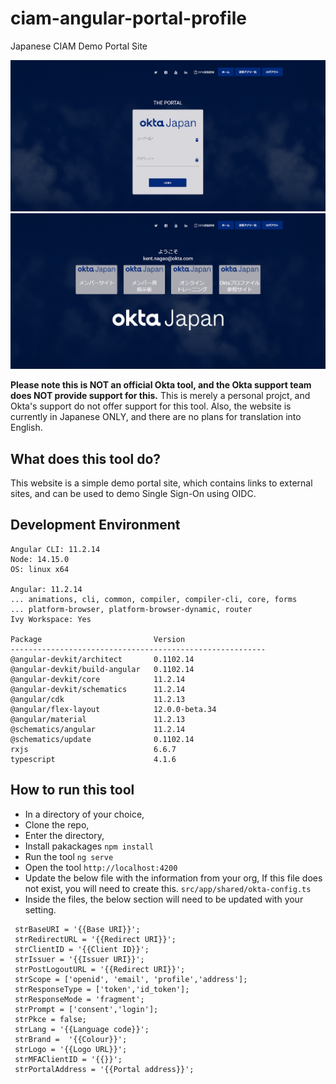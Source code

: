 # ciam-angular-portal-profile
Japanese CIAM Demo Portal Site

<img src="/Capture2.PNG" alt="drawing" width="600"/>
<img src="/Capture.PNG" alt="drawing" width="600"/>

**Please note this is NOT an official Okta tool, and the Okta support team does NOT provide support for this.**
This is merely a personal projct, and Okta's support do not offer support for this tool.
Also, the website is currently in Japanese ONLY, and there are no plans for translation into English.

## What does this tool do?
This website is a simple demo portal site, which contains links to external sites, and can be used to demo Single Sign-On using OIDC.

## Development Environment
```
Angular CLI: 11.2.14
Node: 14.15.0
OS: linux x64

Angular: 11.2.14
... animations, cli, common, compiler, compiler-cli, core, forms
... platform-browser, platform-browser-dynamic, router
Ivy Workspace: Yes

Package                         Version
---------------------------------------------------------
@angular-devkit/architect       0.1102.14
@angular-devkit/build-angular   0.1102.14
@angular-devkit/core            11.2.14
@angular-devkit/schematics      11.2.14
@angular/cdk                    11.2.13
@angular/flex-layout            12.0.0-beta.34
@angular/material               11.2.13
@schematics/angular             11.2.14
@schematics/update              0.1102.14
rxjs                            6.6.7
typescript                      4.1.6

```

## How to run this tool
- In a directory of your choice,
- Clone the repo,
- Enter the directory,
- Install pakackages
`npm install`
- Run the tool
`ng serve`
- Open the tool
`http://localhost:4200`
- Update the below file with the information from your org,
If this file does not exist, you will need to create this.
`src/app/shared/okta-config.ts`
- Inside the files, the below section will need to be updated with your setting.

```
 strBaseURI = '{{Base URI}}';  
 strRedirectURL = '{{Redirect URI}}';
 strClientID = '{{Client ID}}';
 strIssuer = '{{Issuer URI}}';
 strPostLogoutURL = '{{Redirect URI}}';
 strScope = ['openid', 'email', 'profile','address'];
 strResponseType = ['token','id_token'];
 strResponseMode = 'fragment';
 strPrompt = ['consent','login'];
 strPkce = false;
 strLang = '{{Language code}}';
 strBrand =  '{{Colour}}';
 strLogo = '{{Logo URL}}';
 strMFAClientID = '{{}}';
 strPortalAddress = '{{Portal address}}';

```




